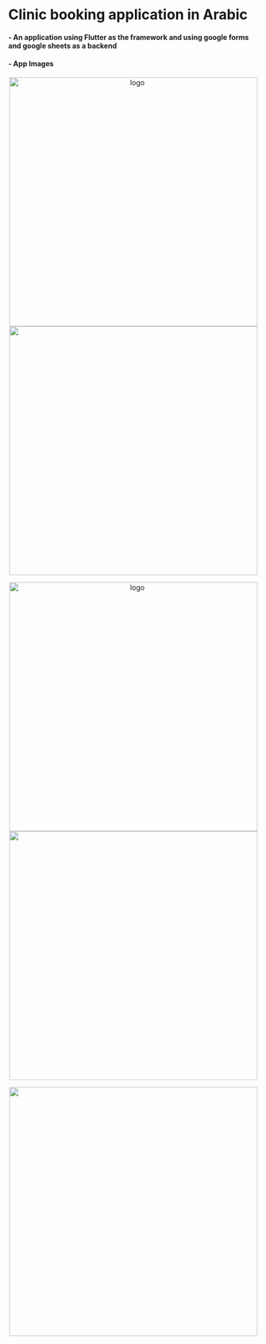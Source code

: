 # Clinic booking application in Arabic

#### - An application using Flutter as the framework and using google forms and google sheets as a backend

#### - App Images
<p align="center">
<img src="https://user-images.githubusercontent.com/58824775/212295260-6b3b3afd-b5a9-405a-8643-c4475176cb9b.jpg" alt="logo" height="500"> <img src="https://user-images.githubusercontent.com/58824775/212305532-b761f0c7-4d4f-4618-bfd1-a15cb7cfe539.jpg" height="500">
</p>

<p align="center">
<img src="https://user-images.githubusercontent.com/58824775/212305857-3a72921c-7a91-4b3b-aa0f-f2244ad79834.jpg" alt="logo" height="500"> <img src="https://user-images.githubusercontent.com/58824775/212305882-bec31604-360e-4399-9327-535e1872801f.jpg" height="500">
</p>

<p align="center">
<img src="https://user-images.githubusercontent.com/58824775/212305908-ef4ab5c0-ba70-41b9-96e8-60023d24e263.jpg" height="500">
</p>
